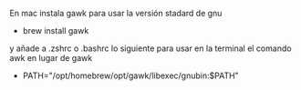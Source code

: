 En mac instala gawk para usar la versión stadard de gnu

- brew install gawk

y añade a .zshrc o .bashrc lo siguiente para usar en la terminal el comando awk en lugar de gawk

-  PATH="/opt/homebrew/opt/gawk/libexec/gnubin:$PATH"


